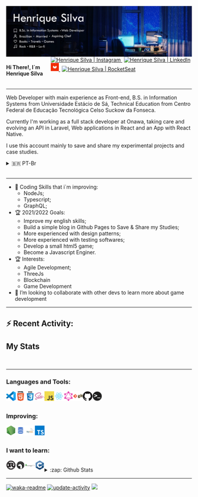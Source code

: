 <img align="center"  alt="Henrique Readme Banner" title="Henrique Readme Banner" src="https://github.com/henriquesbezerra/henriquesbezerra/blob/master/icons/background-gh.gif" />
<br />

<style>
  .header-hello{
    width: 100%;
    display: flex;
    flex-direction: row;
    align-items: space-between;
    flex: 1;
  }
</style>

<div class="header-hello">
  <div><h4>Hi There!, I`m Henrique Silva</h4></div>
  <div>
  <td align="right">
    <a href="https://www.linkedin.com/in/henriquesbezerra" target="_blank" rel="nofollow" style="margin-right:5px;">
      <img  alt="Henrique Silva | Instagram" width="22px" src="https://cdn.jsdelivr.net/npm/simple-icons@v3/icons/instagram.svg" />
    </a>
    <a href="https://www.linkedin.com/in/henriquesbezerra" target="_blank" rel="nofollow"  style="margin-right:5px;">
      <img alt="Henrique Silva | LinkedIn" width="22px" src="https://cdn.jsdelivr.net/npm/simple-icons@v3/icons/linkedin.svg" />
    </a>
    <a href="https://www.domestika.org/pt/henriquesbezerra" target="_blank" rel="nofollow"  style="margin-right:5px;">
      <img alt="Henrique Silva | Domestika" width="22px" src="https://github.com/henriquesbezerra/henriquesbezerra/blob/master/icons/domestika-logo.png?raw=true" />
    </a>
    <a href="https://app.rocketseat.com.br/me/henrique-silva-1567055993" target="_blank" rel="nofollow" >
      <img alt="Henrique Silva | RocketSeat" width="22px" src="https://github.com/henriquesbezerra/henriquesbezerra/blob/master/icons/rocketseat.ico?raw=true" />
    </a>
    </div>

</div>


---

Web Developer with main experience as Front-end, B.S. in Information Systems from Universidade Estácio de Sá, Technical Education from Centro Federal de Educação Tecnológica Celso Suckow da Fonseca.

Currently I'm working as a full stack developer at Onawa, taking care and evolving an API in Laravel, Web applications in React and an App with React Native.

I use this account mainly to save and share my experimental projects and case studies. 

<details>
  <summary>🇧🇷 PT-Br</summary>
  <br />
  <div>      
    Desenvolvedor Web com principal experiência como Front-end, Bacharel em Sistemas de Informação pela Universidade Estácio de Sá, Formação de nível técnico pelo Centro Federal de Educação Tecnológica Celso Suckow da Fonseca. <br /><br />
    Atualmente estou trabalhando como full stack developer at Onawa, cuidando e evoluindo de uma API em Laravel, Web applications em React e um App com React Native.     
  </div>  
  
</details>
<br />


---

- 🌱 Coding Skills that i`m improving:
  - NodeJs;
  - Typescript;
  - GraphQL;
- 🏆 2021/2022 Goals:
  - Improve my english skills;
  - Build a simple blog in Github Pages to Save & Share my Studies;
  - More experienced with design patterns;
  - More experienced with testing softwares;
  - Develop a small html5 game;
  - Become a Javascript Enginer.  
- 🏆 Interests:
  - Agile Development;
  - ThreeJs
  - Blockchain
  - Game Development
- 👯 I’m looking to collaborate with other devs to learn more about game development

---

## :zap: Recent Activity:
<!--START_SECTION:activity-->
<!--END_SECTION:activity-->


## My Stats
<!--START_SECTION:waka-->
<!--END_SECTION:waka-->

<br />

---


### Languages and Tools:

<img align="left"  alt="Visual Studio Code" title="Visual Studio Code" height="26px" src="https://raw.githubusercontent.com/github/explore/80688e429a7d4ef2fca1e82350fe8e3517d3494d/topics/visual-studio-code/visual-studio-code.png" />
<img align="left"  alt="HTML5" title="HTML5" height="26" src="https://raw.githubusercontent.com/github/explore/80688e429a7d4ef2fca1e82350fe8e3517d3494d/topics/html/html.png" />
<img align="left"  alt="CSS3" title="CSS3" height="26" src="https://raw.githubusercontent.com/github/explore/80688e429a7d4ef2fca1e82350fe8e3517d3494d/topics/css/css.png" />
<img align="left"  alt="Sass" title="Sass" height="26" src="https://raw.githubusercontent.com/github/explore/80688e429a7d4ef2fca1e82350fe8e3517d3494d/topics/sass/sass.png" />
<img align="left"  alt="Javascript" title="Javascript"  height="26" src="https://raw.githubusercontent.com/github/explore/80688e429a7d4ef2fca1e82350fe8e3517d3494d/topics/javascript/javascript.png">
<img align="left"  alt="React" title="React"  height="26" src="https://raw.githubusercontent.com/github/explore/80688e429a7d4ef2fca1e82350fe8e3517d3494d/topics/react/react.png">
<img align="left"  alt="GraphQL" title="GraphQL"  height="26" src="https://raw.githubusercontent.com/github/explore/5c058a388828bb5fde0bcafd4bc867b5bb3f26f3/topics/graphql/graphql.png">
<img align="left"  alt="Git" title="Git" height="26px" src="https://raw.githubusercontent.com/github/explore/80688e429a7d4ef2fca1e82350fe8e3517d3494d/topics/git/git.png" />
<img align="left"  alt="GitHub" title="GitHub" height="26px" src="https://raw.githubusercontent.com/github/explore/78df643247d429f6cc873026c0622819ad797942/topics/github/github.png" />
<img align="left"  alt="Terminal" title="Terminal" height="26px" src="https://raw.githubusercontent.com/github/explore/80688e429a7d4ef2fca1e82350fe8e3517d3494d/topics/terminal/terminal.png" />

<br /><br />


### Improving:

<img align="left"  alt="NodeJS" title="NodeJS" height="26px" src="https://raw.githubusercontent.com/github/explore/80688e429a7d4ef2fca1e82350fe8e3517d3494d/topics/nodejs/nodejs.png" />
<img align="left"  alt="SQL" title="SQL" height="26px" src="https://raw.githubusercontent.com/github/explore/80688e429a7d4ef2fca1e82350fe8e3517d3494d/topics/sql/sql.png" />
<img align="left"  alt="MySQL" title="MySQL" height="26px" src="https://raw.githubusercontent.com/github/explore/80688e429a7d4ef2fca1e82350fe8e3517d3494d/topics/mysql/mysql.png" /> 
<img align="left"  alt="Typescript" title="Typescript" height="26" src="https://raw.githubusercontent.com/github/explore/80688e429a7d4ef2fca1e82350fe8e3517d3494d/topics/typescript/typescript.png">



<br /><br />

### I want to learn:

<img align="left" alt="Rust" title="Rust" height="26px" src="https://raw.githubusercontent.com/github/explore/361e2821e2dea67711cde99c9c40ed357061cf27/topics/rust/rust.png" />
<img align="left" alt="Deno" title="Deno" height="26px" src="https://raw.githubusercontent.com/github/explore/361e2821e2dea67711cde99c9c40ed357061cf27/topics/deno/deno.png" />
<img align="left" alt="MongoDB" title="MongoDB" height="26px" src="https://raw.githubusercontent.com/github/explore/80688e429a7d4ef2fca1e82350fe8e3517d3494d/topics/mongodb/mongodb.png" />
<img align="left" alt="C++" title="C++" height="26px" src="https://raw.githubusercontent.com/github/explore/361e2821e2dea67711cde99c9c40ed357061cf27/topics/cpp/cpp.png" />


<br />

<details>
  <summary>:zap: Github Stats</summary>
  <ul>
    <li>Teste 1234</li>
  </li>

</details>


---
[![waka-readme](https://github.com/henriquesbezerra/henriquesbezerra/actions/workflows/waka-readme.yml/badge.svg)](https://github.com/henriquesbezerra/henriquesbezerra/actions/workflows/waka-readme.yml)
[![update-activity](https://github.com/henriquesbezerra/henriquesbezerra/actions/workflows/update-activity.yml/badge.svg)](https://github.com/henriquesbezerra/henriquesbezerra/actions/workflows/update-activity.yml)
![](https://visitor-badge.glitch.me/badge?page_id=henriquesbezerra.henriquesbezerra)
